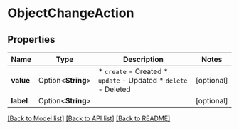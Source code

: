 # ObjectChangeAction

## Properties

Name | Type | Description | Notes
------------ | ------------- | ------------- | -------------
**value** | Option<**String**> | * `create` - Created * `update` - Updated * `delete` - Deleted | [optional]
**label** | Option<**String**> |  | [optional]

[[Back to Model list]](../README.md#documentation-for-models) [[Back to API list]](../README.md#documentation-for-api-endpoints) [[Back to README]](../README.md)


